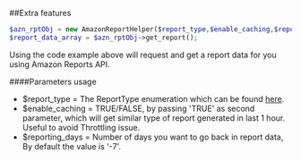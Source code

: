 ##Extra features

```php
$azn_rptObj = new AmazonReportHelper($report_type,$enable_caching,$reporting_days);
$report_data_array = $azn_rptObj->get_report();
```
Using the code example above will request and get a report data for you using Amazon Reports API.

####Parameters usage
* $report_type = The ReportType enumeration which can be found [here](http://docs.developer.amazonservices.com/en_UK/reports/Reports_ReportType.html#ReportTypeCategories__FBAReports).
* $enable_caching = TRUE/FALSE, by passing 'TRUE' as second parameter, which will get similar type of report generated in last 1 hour. Useful to avoid Throttling issue.
* $reporting_days = Number of days you want to go back in report data, By default the value is '-7'.